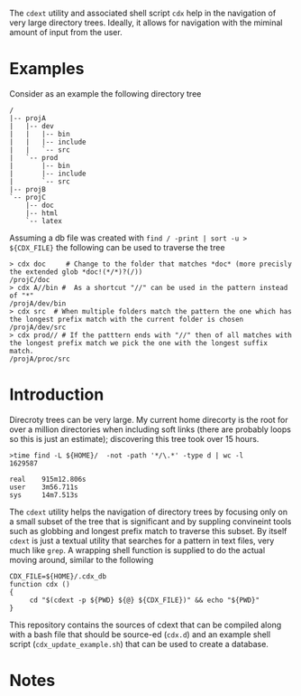 The `cdext` utility and associated shell script `cdx` help in the navigation of very large directory trees. Ideally, it allows for navigation with the miminal amount of input from the user.

# Examples
Consider as an example the following directory tree 
```
/
|-- projA
|   |-- dev
|   |   |-- bin
|   |   |-- include
|   |   `-- src
|   `-- prod
|       |-- bin
|       |-- include
|       `-- src
|-- projB
`-- projC
    |-- doc
    |-- html
    `-- latex
```

Assuming a db file was created with `find / -print | sort -u > ${CDX_FILE}` the following can be used to traverse the tree

```
> cdx doc     # Change to the folder that matches *doc* (more precisly the extended glob *doc!(*/*)?(/))
/projC/doc
> cdx A//bin #  As a shortcut "//" can be used in the pattern instead of "*"
/projA/dev/bin
> cdx src  # When multiple folders match the pattern the one which has the longest prefix match with the current folder is chosen
/projA/dev/src
> cdx prod// # If the patttern ends with "//" then of all matches with the longest prefix match we pick the one with the longest suffix match.
/projA/proc/src
```

# Introduction
Direcroty trees can be very large. My current home direcorty is the root for over a million directories when including soft links (there are probably loops so this is just an estimate); discovering this tree took over 15 hours.

```
>time find -L ${HOME}/  -not -path '*/\.*' -type d | wc -l
1629587

real    915m12.806s
user    3m56.711s
sys     14m7.513s
```

The `cdext` utility helps the navigation of directory trees by focusing only on a small subset of the tree that is significant and by suppling convineint tools such as globbing and longest prefix match to traverse this subset.  By itself `cdext` is just a textual utility that searches for a pattern in text files, very much like `grep`. A wrapping shell function is supplied to do the actual moving around, similar to the following

```
CDX_FILE=${HOME}/.cdx_db
function cdx ()
{
     cd "$(cdext -p ${PWD} ${@} ${CDX_FILE})" && echo "${PWD}"
}
```

This repository contains the sources of cdext that can be compiled along with a bash file that should be source-ed (`cdx.d`) and an example shell script (`cdx_update_example.sh`) that can be used to create a database.

# Notes



